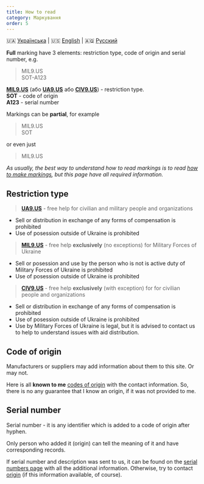 ```yaml
---
title: How to read
category: Маркування
order: 5
---
```


🇺🇦 [Українська](/mark/read)  \|  🇺🇸 [English](/mark/read_en)  \|  🇦🇶 [Русский](/mark/read_ru)

**Full** marking have 3 elements: restriction type, code of origin and serial number, e.g.
> MIL9.US  
> SOT-A123  

**[MIL9.US](/alert/military)** (або **[UA9.US](/alert/generic)** або **[CIV9.US](/alert/civil)**) - restriction type.  
**SOT** - code of origin  
**A123** - serial number

Markings can be **partial**, for example
> MIL9.US  
> SOT  

or even just
> MIL9.US

_As usually, the best way to understand how to read markings is to read [how to make markings](/mark/mark), but this page have all required information._

## Restriction type

> **[UA9.US](/alert/generic)** - free help for civilian and military people and organizations
- Sell or distribution in exchange of any forms of compensation is prohibited
- Use of posession outside of Ukraine is prohibited


> **[MIL9.US](/alert/military)** - free help **exclusively** (no exceptions) for Military Forces of Ukraine  
- Sell or posession and use by the person who is not is active duty of Military Forces of Ukraine is prohibited
- Use of posession outside of Ukraine is prohibited


> **[CIV9.US](/alert/civil)** - free help **exclusively** (with exception) for for civilian people and organizations
- Sell or distribution in exchange of any forms of compensation is prohibited
- Use of posession outside of Ukraine is prohibited
- Use by Military Forces of Ukraine is legal, but it is advised to contact us to help to understand issues with aid distribution.

## Code of origin

Manufacturers or suppliers may add information about them to this site. Or may not.

Here is all **known to me** [codes of origin](/mark/sources) with the contact information. So, there is no any guarantee that I know an origin, if it was not provided to me.

## Serial number

Serial number - it is any identifier which is added to a code of origin after hyphen. 

Only person who added it (origin) can tell the meaning of it and have corresponding records.

If serial number and description was sent to us, it can be found on the [serial numbers page](/mark/serials) with all the additional information. Otherwise, try to contact [origin](/mark/sources) (if this information available, of course).



